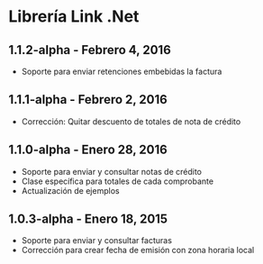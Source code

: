 ﻿# Librería Link .Net  


## 1.1.2-alpha - Febrero 4, 2016
 
 * Soporte para enviar retenciones embebidas la factura
 
## 1.1.1-alpha - Febrero 2, 2016
 
 * Corrección: Quitar descuento de totales de nota de crédito
 

## 1.1.0-alpha - Enero 28, 2016

 * Soporte para enviar y consultar notas de crédito
 * Clase específica para totales de cada comprobante
 * Actualización de ejemplos


## 1.0.3-alpha - Enero 18, 2015

 * Soporte para enviar y consultar facturas
 * Corrección para crear fecha de emisión con zona horaria local